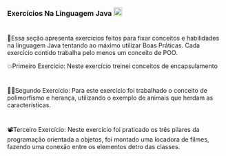 ### Exercícios Na Linguagem Java <a href="https://www.flaticon.com/free-icons/java" target="_blank"><img src="https://cdn-icons-png.flaticon.com/128/226/226777.png" width="20" height="20" alt="Java Icon"/></a>
#
🌱Essa seção apresenta exercícios feitos para fixar conceitos e habilidades na linguagem Java tentando ao máximo utilizar Boas Práticas. Cada exercício contido trabalha pelo menos um conceito de POO.

💥Primeiro Exercício:
Neste exercício treinei conceitos de encapsulamento
#
🐱‍🐉Segundo Exercício:
Para este exercício foi trabalhado o conceito de polimorfismo e herança, utilizando o exemplo de animais que herdam as características.
#
📽Terceiro Exercício:
Neste exercício foi praticado os três pilares da programação orientada a objetos, foi montado uma locadora de filmes, fazendo uma conexão entre os elementos detro das classes.

